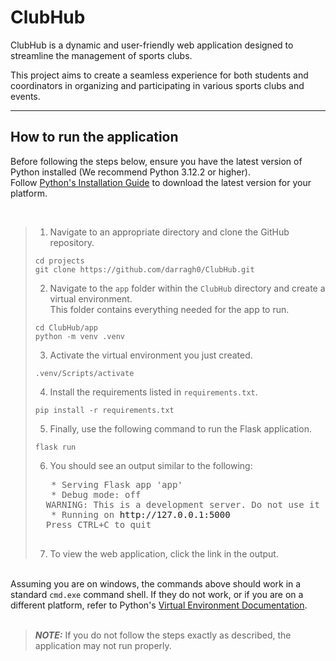 # ClubHub
ClubHub is a dynamic and user-friendly web application designed to streamline the management of
sports clubs. 

This project aims to create a seamless experience for both students and
coordinators in organizing and participating in various sports clubs and events.

---

## How to run the application
Before following the steps below, ensure you have the latest version of Python installed
(We recommend Python 3.12.2 or higher).<br />
Follow [Python's Installation Guide](https://www.python.org/downloads) to download
the latest version for your platform.

&nbsp;<br />

>1. Navigate to an appropriate directory and clone the GitHub repository.
>   ```
>   cd projects
>   git clone https://github.com/darragh0/ClubHub.git
>   ``` 
>2. Navigate to the `app` folder within the `ClubHub` directory and create a virtual environment.<br />
>   This folder contains everything needed for the app to run.
>   ```
>   cd ClubHub/app
>   python -m venv .venv
>   ```
>3. Activate the virtual environment you just created.
>   ```
>   .venv/Scripts/activate
>   ```
>4. Install the requirements listed in `requirements.txt`.
>   ```
>   pip install -r requirements.txt
>   ```
>5. Finally, use the following command to run the Flask application.
>   ```
>   flask run
>   ```
>6. You should see an output similar to the following:
>   <pre>
>    * Serving Flask app 'app'
>    * Debug mode: off
>   WARNING: This is a development server. Do not use it in a production deployment. Use a production WSGI server instead.
>    * Running on <a>http://127.0.0.1:5000</a>
>   Press CTRL+C to quit
>   </pre>
>7. To view the web application, click the link in the output.

&nbsp;<br />
Assuming you are on windows, the commands above should work in a standard ``cmd.exe`` command shell.
If they do not work, or if you are on a different platform, refer to Python's [Virtual Environment Documentation](https://docs.python.org/3/library/venv.html).<br><br>

> **_NOTE:_** If you do not follow the steps exactly as described, the application may not run properly.
